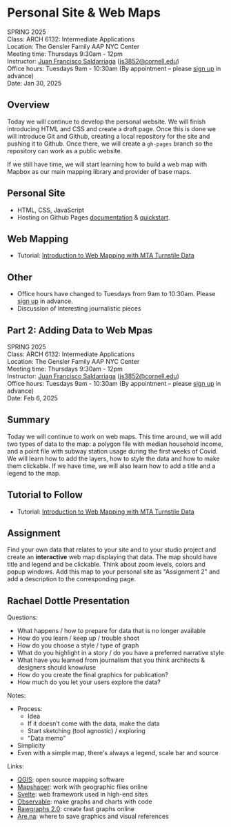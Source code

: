 # Personal Site & Web Maps

SPRING 2025  
Class: ARCH 6132: Intermediate Applications  
Location: The Gensler Family AAP NYC Center  
Meeting time: Thursdays 9:30am - 12pm  
Instructor: [Juan Francisco Saldarriaga](mailto:juanfrans@gmail.com) ([js3852@cornell.edu](mailto:js3852@cornell.edu))  
Office hours: Tuesdays 9am - 10:30am (By appointment – please [sign up](https://calendar.app.google/xCToLwfWspqMzgjEA) in advance)  
Date: Jan 30, 2025

## Overview

Today we will continue to develop the personal website. We will finish introducing HTML and CSS and create a draft page. Once this is done we will introduce Git and Github, creating a local repository for the site and pushing it to Github. Once there, we will create a `gh-pages` branch so the repository can work as a public website.

If we still have time, we will start learning how to build a web map with Mapbox as our main mapping library and provider of base maps.

## Personal Site

* HTML, CSS, JavaScript  
* Hosting on Github Pages [documentation](https://docs.github.com/en/pages) & [quickstart](https://docs.github.com/en/pages/quickstart).

## Web Mapping

* Tutorial: [Introduction to Web Mapping with MTA Turnstile Data](https://pointsunknown.nyc/web%20mapping/mapbox/2020/03/25/10_WebmappingTurnstileData.html)

## Other

* Office hours have changed to Tuesdays from 9am to 10:30am. Please [sign up](https://calendar.app.google/xCToLwfWspqMzgjEA) in advance.
* Discussion of interesting journalistic pieces

## Part 2: Adding Data to Web Mpas

SPRING 2025  
Class: ARCH 6132: Intermediate Applications  
Location: The Gensler Family AAP NYC Center  
Meeting time: Thursdays 9:30am - 12pm  
Instructor: [Juan Francisco Saldarriaga](mailto:juanfrans@gmail.com) ([js3852@cornell.edu](mailto:js3852@cornell.edu))  
Office hours: Tuesdays 9am - 10:30am (By appointment – please [sign up](https://calendar.app.google/xCToLwfWspqMzgjEA) in advance)  
Date: Feb 6, 2025

## Summary

Today we will continue to work on web maps. This time around, we will add two types of data to the map: a polygon file with median household income, and a point file with subway station usage during the first weeks of Covid. We will learn how to add the layers, how to style the data and how to make them clickable. If we have time, we will also learn how to add a title and a legend to the map.

## Tutorial to Follow

* Tutorial: [Introduction to Web Mapping with MTA Turnstile Data](https://pointsunknown.nyc/web%20mapping/mapbox/2020/03/25/10_WebmappingTurnstileData.html)

## Assignment

Find your own data that relates to your site and to your studio project and create an **interactive** web map displaying that data. The map should have title and legend and be clickable. Think about zoom levels, colors and popup windows. Add this map to your personal site as "Assignment 2" and add a description to the corresponding page.

## Rachael Dottle Presentation

Questions:

* What happens / how to prepare for data that is no longer available
* How do you learn / keep up / trouble shoot
* How do you choose a style / type of graph
* What do you highlight in a story / do you have a preferred narrative style
* What have you learned from journalism that you think architects & designers should know/use
* How do you create the final graphics for publication?
* How much do you let your users explore the data?

Notes:

* Process:
  * Idea
  * If it doesn't come with the data, make the data
  * Start sketching (tool agnostic) / exploring
  * "Data memo"
* Simplicity
* Even with a simple map, there's always a legend, scale bar and source

Links:

* [QGIS](https://qgis.org/): open source mapping software
* [Mapshaper](https://mapshaper.org/): work with geographic files online
* [Svelte](https://svelte.dev/): web framework used in high-end sites
* [Observable](https://observablehq.com/): make graphs and charts with code
* [Rawgraphs 2.0](https://app.rawgraphs.io/): create fast graphs online
* [Are.na](https://www.are.na/): where to save graphics and visual references